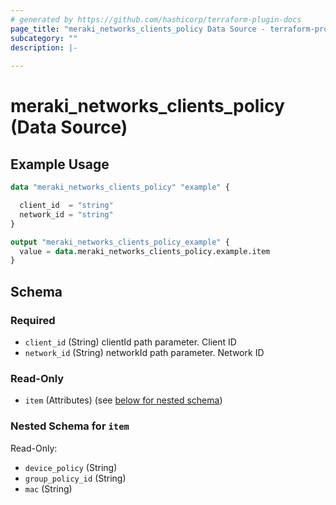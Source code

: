 ```yaml
---
# generated by https://github.com/hashicorp/terraform-plugin-docs
page_title: "meraki_networks_clients_policy Data Source - terraform-provider-meraki"
subcategory: ""
description: |-
  
---
```


# meraki_networks_clients_policy (Data Source)



## Example Usage

```terraform
data "meraki_networks_clients_policy" "example" {

  client_id  = "string"
  network_id = "string"
}

output "meraki_networks_clients_policy_example" {
  value = data.meraki_networks_clients_policy.example.item
}
```

<!-- schema generated by tfplugindocs -->
## Schema

### Required

- `client_id` (String) clientId path parameter. Client ID
- `network_id` (String) networkId path parameter. Network ID

### Read-Only

- `item` (Attributes) (see [below for nested schema](#nestedatt--item))

<a id="nestedatt--item"></a>
### Nested Schema for `item`

Read-Only:

- `device_policy` (String)
- `group_policy_id` (String)
- `mac` (String)
